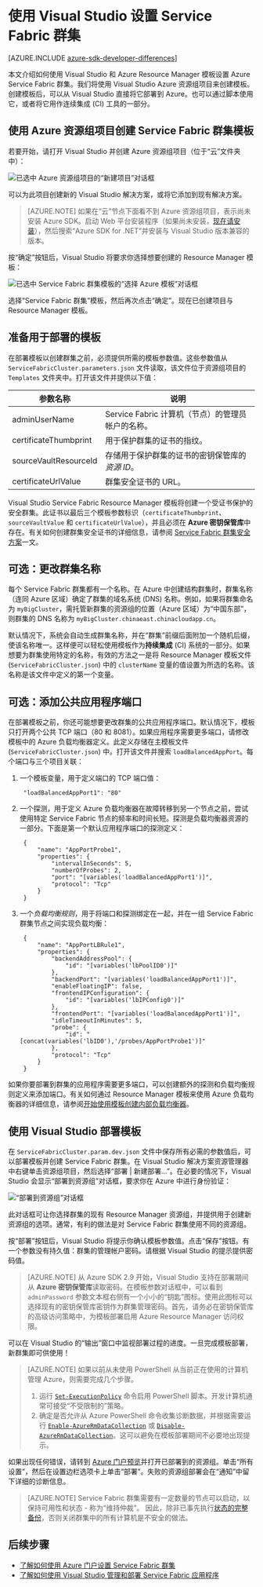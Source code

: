 <properties
   pageTitle="使用 Visual Studio 设置 Service Fabric 群集 | Azure"
   description="介绍如何在 Visual Studio 中使用 Azure 资源组项目创建的 Azure Resource Manager 模板来设置 Azure Service Fabric 群集"
   services="service-fabric"
   documentationCenter=".net"
   authors="karolz-ms"
   manager="adegeo"
   editor=""/>  


<tags
   ms.service="service-fabric"
   ms.devlang="dotNet"
   ms.topic="article"
   ms.tgt_pltfrm="NA"
   ms.workload="NA"
   ms.date="10/06/2016"
   wacn.date="11/28/2016"
   ms.author="karolz@microsoft.com"/>  


# 使用 Visual Studio 设置 Service Fabric 群集

[AZURE.INCLUDE [azure-sdk-developer-differences](../../includes/azure-sdk-developer-differences.md)]

本文介绍如何使用 Visual Studio 和 Azure Resource Manager 模板设置 Azure Service Fabric 群集。我们将使用 Visual Studio Azure 资源组项目来创建模板。创建模板后，可以从 Visual Studio 直接将它部署到 Azure。也可以通过脚本使用它，或者将它用作连续集成 (CI) 工具的一部分。

## 使用 Azure 资源组项目创建 Service Fabric 群集模板
若要开始，请打开 Visual Studio 并创建 Azure 资源组项目（位于“云”文件夹中）：

![已选中 Azure 资源组项目的“新建项目”对话框][1]

可以为此项目创建新的 Visual Studio 解决方案，或将它添加到现有解决方案。

>[AZURE.NOTE] 如果在“云”节点下面看不到 Azure 资源组项目，表示尚未安装 Azure SDK。启动 Web 平台安装程序（如果尚未安装，[现在请安装](http://www.microsoft.com/web/downloads/platform.aspx)），然后搜索“Azure SDK for .NET”并安装与 Visual Studio 版本兼容的版本。

按“确定”按钮后，Visual Studio 将要求你选择想要创建的 Resource Manager 模板：

![已选中 Service Fabric 群集模板的“选择 Azure 模板”对话框][2]

选择“Service Fabric 群集”模板，然后再次点击“确定”。现在已创建项目与 Resource Manager 模板。

## 准备用于部署的模板
在部署模板以创建群集之前，必须提供所需的模板参数值。这些参数值从 `ServiceFabricCluster.parameters.json` 文件读取，该文件位于资源组项目的 `Templates` 文件夹中。打开该文件并提供以下值：

|参数名称 |说明|
|-----------------------  |--------------------------|
|adminUserName |Service Fabric 计算机（节点）的管理员帐户的名称。|
|certificateThumbprint |用于保护群集的证书的指纹。|
|sourceVaultResourceId |存储用于保护群集的证书的密钥保管库的*资源 ID*。|
|certificateUrlValue |群集安全证书的 URL。|

Visual Studio Service Fabric Resource Manager 模板将创建一个受证书保护的安全群集。此证书以最后三个模板参数标识（`certificateThumbprint`、`sourceVaultValue` 和 `certificateUrlValue`），并且必须在 **Azure 密钥保管库**中存在。有关如何创建群集安全证书的详细信息，请参阅 [Service Fabric 群集安全方案](/documentation/articles/service-fabric-cluster-security/#x509-certificates-and-service-fabric)一文。

## 可选：更改群集名称
每个 Service Fabric 群集都有一个名称。在 Azure 中创建结构群集时，群集名称（连同 Azure 区域）确定了群集的域名系统 (DNS) 名称。例如，如果将群集命名为 `myBigCluster`，需托管新群集的资源组的位置（Azure 区域）为“中国东部”，则群集的 DNS 名称为 `myBigCluster.chinaeast.chinacloudapp.cn`。

默认情况下，系统会自动生成群集名称，并在“群集”前缀后面附加一个随机后缀，使该名称唯一。这样便可以轻松使用模板作为**持续集成** (CI) 系统的一部分。如果想要为群集使用特定的名称，有效的方法之一是将 Resource Manager 模板文件 (`ServiceFabricCluster.json`) 中的 `clusterName` 变量的值设置为所选的名称。该名称是该文件中定义的第一个变量。

## 可选：添加公共应用程序端口
在部署模板之前，你还可能想要更改群集的公共应用程序端口。默认情况下，模板只打开两个公共 TCP 端口（80 和 8081）。如果应用程序需要更多端口，请修改模板中的 Azure 负载均衡器定义。此定义存储在主模板文件 (`ServiceFabricCluster.json`) 中。打开该文件并搜索 `loadBalancedAppPort`。每个端口与三个项目关联：

1. 一个模板变量，用于定义端口的 TCP 端口值：

	
		"loadBalancedAppPort1": "80"
	

2. 一个探测，用于定义 Azure 负载均衡器在故障转移到另一个节点之前，尝试使用特定 Service Fabric 节点的频率和时间长短。探测是负载均衡器资源的一部分。下面是第一个默认应用程序端口的探测定义：


		{
	        "name": "AppPortProbe1",
	        "properties": {
	            "intervalInSeconds": 5,
	            "numberOfProbes": 2,
	            "port": "[variables('loadBalancedAppPort1')]",
	            "protocol": "Tcp"
	        }
	    }


3. 一个*负载均衡规则*，用于将端口和探测绑定在一起，并在一组 Service Fabric 群集节点之间实现负载均衡：


		{
		    "name": "AppPortLBRule1",
		    "properties": {
		        "backendAddressPool": {
		            "id": "[variables('lbPoolID0')]"
		        },
		        "backendPort": "[variables('loadBalancedAppPort1')]",
		        "enableFloatingIP": false,
		        "frontendIPConfiguration": {
		            "id": "[variables('lbIPConfig0')]"
		        },
		        "frontendPort": "[variables('loadBalancedAppPort1')]",
		        "idleTimeoutInMinutes": 5,
		        "probe": {
		            "id": "[concat(variables('lbID0'),'/probes/AppPortProbe1')]"
		        },
		        "protocol": "Tcp"
		    }
		}

如果你要部署到群集的应用程序需要更多端口，可以创建额外的探测和负载均衡规则定义来添加端口。有关如何通过 Resource Manager 模板来使用 Azure 负载均衡器的详细信息，请参阅[开始使用模板创建内部负载均衡器](/documentation/articles/load-balancer-get-started-ilb-arm-template/)。

## 使用 Visual Studio 部署模板
在 `ServiceFabricCluster.param.dev.json` 文件中保存所有必需的参数值后，可以部署模板并创建 Service Fabric 群集。在 Visual Studio 解决方案资源管理器中右键单击资源组项目，然后选择“部署 | 新建部署...”。在必要的情况下，Visual Studio 会显示“部署到资源组”对话框，要求你在 Azure 中进行身份验证：

![“部署到资源组”对话框][3]  


此对话框可让你选择群集的现有 Resource Manager 资源组，并提供用于创建新资源组的选项。通常，有利的做法是对 Service Fabric 群集使用不同的资源组。

按“部署”按钮后，Visual Studio 将提示你确认模板参数值。点击“保存”按钮。有一个参数没有持久值：群集的管理帐户密码。请根据 Visual Studio 的提示提供密码值。

>[AZURE.NOTE] 从 Azure SDK 2.9 开始，Visual Studio 支持在部署期间从 **Azure 密钥保管库**读取密码。在模板参数对话框中，可以看到 `adminPassword` 参数文本框右侧有一个小小的“钥匙”图标。使用此图标可以选择现有的密钥保管库密钥作为群集管理密码。首先，请务必在密钥保管库的高级访问策略中，为模板部署启用 Azure Resource Manager 访问权限。

可以在 Visual Studio 的“输出”窗口中监视部署过程的进度。一旦完成模板部署，新群集即可供使用！

>[AZURE.NOTE] 如果以前从未使用 PowerShell 从当前正在使用的计算机管理 Azure，则需要完成几个步骤。
>1. 运行 [`Set-ExecutionPolicy`](https://technet.microsoft.com/zh-cn/library/hh849812.aspx) 命令启用 PowerShell 脚本。开发计算机通常可接受“不受限制的”策略。
>2. 确定是否允许从 Azure PowerShell 命令收集诊断数据，并根据需要运行 [`Enable-AzureRmDataCollection`](https://msdn.microsoft.com/zh-cn/library/mt619303.aspx) 或 [`Disable-AzureRmDataCollection`](https://msdn.microsoft.com/zh-cn/library/mt619236.aspx)。这可以避免在模板部署期间不必要地出现提示。

如果出现任何错误，请转到 [Azure 门户预览](https://portal.azure.cn/)并打开已部署到的资源组。单击“所有设置”，然后在设置边栏选项卡上单击“部署”。失败的资源组部署会在“通知”中留下详细的诊断信息。

>[AZURE.NOTE] Service Fabric 群集需要有一定数量的节点可以启动，以保持可用性和状态 - 称为“维持仲裁”。 因此，除非已事先执行[状态的完整备份](/documentation/articles/service-fabric-reliable-services-backup-restore/)，否则关闭群集中的所有计算机是不安全的做法。

## 后续步骤
- [了解如何使用 Azure 门户设置 Service Fabric 群集](/documentation/articles/service-fabric-cluster-creation-via-portal/)
- [了解如何使用 Visual Studio 管理和部署 Service Fabric 应用程序](/documentation/articles/service-fabric-manage-application-in-visual-studio/)

<!--Image references-->

[1]: ./media/service-fabric-cluster-creation-via-visual-studio/azure-resource-group-project-creation.png
[2]: ./media/service-fabric-cluster-creation-via-visual-studio/selecting-azure-template.png
[3]: ./media/service-fabric-cluster-creation-via-visual-studio/deploy-to-azure.png

<!---HONumber=Mooncake_1121_2016-->
